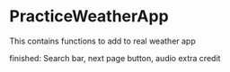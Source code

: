 # PracticeWeatherApp

This contains functions to add to real weather app

finished:
Search bar, next page button, audio extra credit
